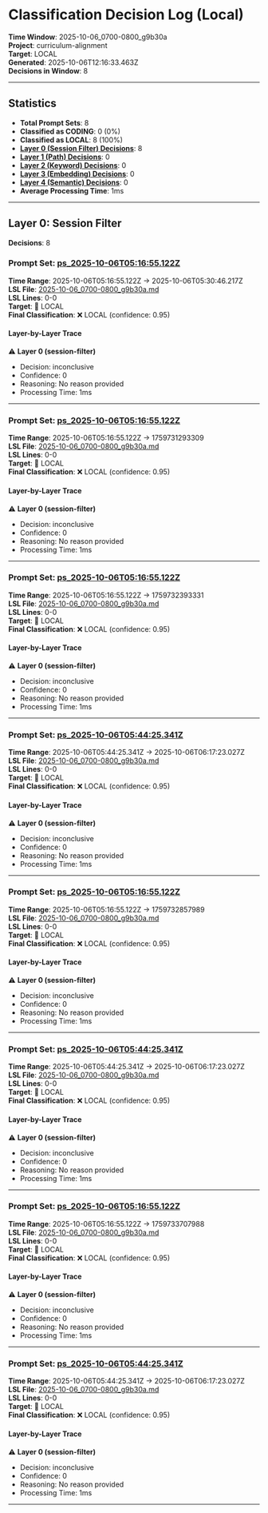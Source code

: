 # Classification Decision Log (Local)

**Time Window**: 2025-10-06_0700-0800_g9b30a<br>
**Project**: curriculum-alignment<br>
**Target**: LOCAL<br>
**Generated**: 2025-10-06T12:16:33.463Z<br>
**Decisions in Window**: 8

---

## Statistics

- **Total Prompt Sets**: 8
- **Classified as CODING**: 0 (0%)
- **Classified as LOCAL**: 8 (100%)
- **[Layer 0 (Session Filter) Decisions](#layer-0-session-filter)**: 8
- **[Layer 1 (Path) Decisions](#layer-1-path)**: 0
- **[Layer 2 (Keyword) Decisions](#layer-2-keyword)**: 0
- **[Layer 3 (Embedding) Decisions](#layer-3-embedding)**: 0
- **[Layer 4 (Semantic) Decisions](#layer-4-semantic)**: 0
- **Average Processing Time**: 1ms

---

## Layer 0: Session Filter

**Decisions**: 8

### Prompt Set: [ps_2025-10-06T05:16:55.122Z](../../history/2025-10-06_0700-0800_g9b30a.md#ps_2025-10-06T05:16:55.122Z)

**Time Range**: 2025-10-06T05:16:55.122Z → 2025-10-06T05:30:46.217Z<br>
**LSL File**: [2025-10-06_0700-0800_g9b30a.md](../../history/2025-10-06_0700-0800_g9b30a.md#ps_2025-10-06T05:16:55.122Z)<br>
**LSL Lines**: 0-0<br>
**Target**: 📍 LOCAL<br>
**Final Classification**: ❌ LOCAL (confidence: 0.95)

#### Layer-by-Layer Trace

⚠️ **Layer 0 (session-filter)**
- Decision: inconclusive
- Confidence: 0
- Reasoning: No reason provided
- Processing Time: 1ms

---

### Prompt Set: [ps_2025-10-06T05:16:55.122Z](../../history/2025-10-06_0700-0800_g9b30a.md#ps_2025-10-06T05:16:55.122Z)

**Time Range**: 2025-10-06T05:16:55.122Z → 1759731293309<br>
**LSL File**: [2025-10-06_0700-0800_g9b30a.md](../../history/2025-10-06_0700-0800_g9b30a.md#ps_2025-10-06T05:16:55.122Z)<br>
**LSL Lines**: 0-0<br>
**Target**: 📍 LOCAL<br>
**Final Classification**: ❌ LOCAL (confidence: 0.95)

#### Layer-by-Layer Trace

⚠️ **Layer 0 (session-filter)**
- Decision: inconclusive
- Confidence: 0
- Reasoning: No reason provided
- Processing Time: 1ms

---

### Prompt Set: [ps_2025-10-06T05:16:55.122Z](../../history/2025-10-06_0700-0800_g9b30a.md#ps_2025-10-06T05:16:55.122Z)

**Time Range**: 2025-10-06T05:16:55.122Z → 1759732393331<br>
**LSL File**: [2025-10-06_0700-0800_g9b30a.md](../../history/2025-10-06_0700-0800_g9b30a.md#ps_2025-10-06T05:16:55.122Z)<br>
**LSL Lines**: 0-0<br>
**Target**: 📍 LOCAL<br>
**Final Classification**: ❌ LOCAL (confidence: 0.95)

#### Layer-by-Layer Trace

⚠️ **Layer 0 (session-filter)**
- Decision: inconclusive
- Confidence: 0
- Reasoning: No reason provided
- Processing Time: 1ms

---

### Prompt Set: [ps_2025-10-06T05:44:25.341Z](../../history/2025-10-06_0700-0800_g9b30a.md#ps_2025-10-06T05:44:25.341Z)

**Time Range**: 2025-10-06T05:44:25.341Z → 2025-10-06T06:17:23.027Z<br>
**LSL File**: [2025-10-06_0700-0800_g9b30a.md](../../history/2025-10-06_0700-0800_g9b30a.md#ps_2025-10-06T05:44:25.341Z)<br>
**LSL Lines**: 0-0<br>
**Target**: 📍 LOCAL<br>
**Final Classification**: ❌ LOCAL (confidence: 0.95)

#### Layer-by-Layer Trace

⚠️ **Layer 0 (session-filter)**
- Decision: inconclusive
- Confidence: 0
- Reasoning: No reason provided
- Processing Time: 1ms

---

### Prompt Set: [ps_2025-10-06T05:16:55.122Z](../../history/2025-10-06_0700-0800_g9b30a.md#ps_2025-10-06T05:16:55.122Z)

**Time Range**: 2025-10-06T05:16:55.122Z → 1759732857989<br>
**LSL File**: [2025-10-06_0700-0800_g9b30a.md](../../history/2025-10-06_0700-0800_g9b30a.md#ps_2025-10-06T05:16:55.122Z)<br>
**LSL Lines**: 0-0<br>
**Target**: 📍 LOCAL<br>
**Final Classification**: ❌ LOCAL (confidence: 0.95)

#### Layer-by-Layer Trace

⚠️ **Layer 0 (session-filter)**
- Decision: inconclusive
- Confidence: 0
- Reasoning: No reason provided
- Processing Time: 1ms

---

### Prompt Set: [ps_2025-10-06T05:44:25.341Z](../../history/2025-10-06_0700-0800_g9b30a.md#ps_2025-10-06T05:44:25.341Z)

**Time Range**: 2025-10-06T05:44:25.341Z → 2025-10-06T06:17:23.027Z<br>
**LSL File**: [2025-10-06_0700-0800_g9b30a.md](../../history/2025-10-06_0700-0800_g9b30a.md#ps_2025-10-06T05:44:25.341Z)<br>
**LSL Lines**: 0-0<br>
**Target**: 📍 LOCAL<br>
**Final Classification**: ❌ LOCAL (confidence: 0.95)

#### Layer-by-Layer Trace

⚠️ **Layer 0 (session-filter)**
- Decision: inconclusive
- Confidence: 0
- Reasoning: No reason provided
- Processing Time: 1ms

---

### Prompt Set: [ps_2025-10-06T05:16:55.122Z](../../history/2025-10-06_0700-0800_g9b30a.md#ps_2025-10-06T05:16:55.122Z)

**Time Range**: 2025-10-06T05:16:55.122Z → 1759733707988<br>
**LSL File**: [2025-10-06_0700-0800_g9b30a.md](../../history/2025-10-06_0700-0800_g9b30a.md#ps_2025-10-06T05:16:55.122Z)<br>
**LSL Lines**: 0-0<br>
**Target**: 📍 LOCAL<br>
**Final Classification**: ❌ LOCAL (confidence: 0.95)

#### Layer-by-Layer Trace

⚠️ **Layer 0 (session-filter)**
- Decision: inconclusive
- Confidence: 0
- Reasoning: No reason provided
- Processing Time: 1ms

---

### Prompt Set: [ps_2025-10-06T05:44:25.341Z](../../history/2025-10-06_0700-0800_g9b30a.md#ps_2025-10-06T05:44:25.341Z)

**Time Range**: 2025-10-06T05:44:25.341Z → 2025-10-06T06:17:23.027Z<br>
**LSL File**: [2025-10-06_0700-0800_g9b30a.md](../../history/2025-10-06_0700-0800_g9b30a.md#ps_2025-10-06T05:44:25.341Z)<br>
**LSL Lines**: 0-0<br>
**Target**: 📍 LOCAL<br>
**Final Classification**: ❌ LOCAL (confidence: 0.95)

#### Layer-by-Layer Trace

⚠️ **Layer 0 (session-filter)**
- Decision: inconclusive
- Confidence: 0
- Reasoning: No reason provided
- Processing Time: 1ms

---

